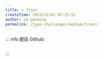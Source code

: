 ```yaml
---
title: ➖ Trunc
createTime: 2022/12/01 07:25:51
author: jm-garming
permalink: /type-challenges/medium/trunc/
---
```


::: info 题目
Github: []()

```ts

```

:::
